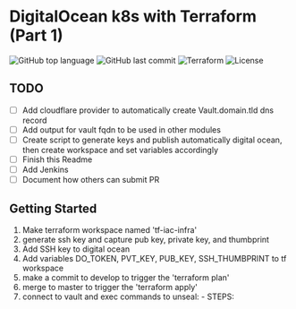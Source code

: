# DigitalOcean k8s with Terraform (Part 1)

![GitHub top language](https://img.shields.io/github/languages/top/jonfairbanks/terraform.svg)
![GitHub last commit](https://img.shields.io/github/last-commit/jonfairbanks/terraform.svg)
![Terraform](https://github.com/jonfairbanks/terraform/workflows/Terraform/badge.svg?branch=master)
![License](https://img.shields.io/github/license/jonfairbanks/terraform.svg?style=flat)

## TODO
- [ ] Add cloudflare provider to automatically create Vault.domain.tld dns record
- [ ] Add output for vault fqdn to be used in other modules
- [ ] Create script to generate keys and publish automatically digital ocean, then create workspace and set variables accordingly
- [ ] Finish this Readme
- [ ] Add Jenkins
- [ ] Document how others can submit PR

## Getting Started
  1. Make terraform workspace named 'tf-iac-infra'
  2. generate ssh key and capture pub key, private key, and thumbprint
  3. Add SSH key to digital ocean
  4. Add variables DO_TOKEN, PVT_KEY, PUB_KEY, SSH_THUMBPRINT to tf workspace
  5. make a commit to develop to trigger the 'terraform plan'
  6. merge to master to trigger the 'terraform apply'
  7. connect to vault and exec commands to unseal:
    - STEPS:
